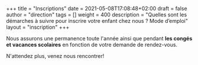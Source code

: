 +++
title       = "Inscriptions"
date        = 2021-05-08T17:08:48+02:00
draft       = false
author      = "direction"
tags        = []
weight      = 400
description = "Quelles sont les démarches à suivre pour inscrire votre enfant chez nous ? Mode d’emploi"
layout = "inscription"
+++

Nous assurons une permanence toute l'année ainsi que pendant **les congés et vacances scolaires** en fonction de votre demande de rendez-vous.

N'attendez plus, venez nous rencontrer!
